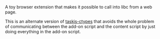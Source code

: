 A toy browser extension that makes it possible to call into libc from a web page.

This is an alternate version of [taskjs-ctypes](../taskjs-ctypes) that avoids the whole problem of communicating between the add-on script and the content script by just doing everything in the add-on script.
